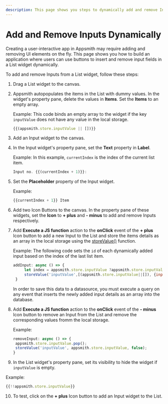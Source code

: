 ```yaml
---
description: This page shows you steps to dynamically add and remove Inputs from a List.
---
```


# Add and Remove Inputs Dynamically
Creating a user-interactive app in Appsmith may require adding and removing UI elements on the fly. This page shows you how to build an application where users can use buttons to insert and remove input fields in a List widget dynamically.

To add and remove Inputs from a List widget, follow these steps:
1. Drag a List widget to the canvas.
2. Appsmith autopopulates the items in the List with dummy values. In the widget's property pane, delete the values in **Items**. Set the **Items** to an empty array.

   Example:
   This code binds an empty array to the widget if the key `inputValue` does not have any value in the local storage.
   ```jsx
   {{(appsmith.store.inputValue || [])}}
   ```
3. Add an Input widget to the canvas. 
4. In the Input widget's property pane, set the **Text** property in **Label**.

   Example:
   In this example, `currentIndex` is the index of the current list item.

   ```jsx
   Input no. {{(currentIndex + 1)}}:
   ```
5. Set the **Placeholder** property of the Input widget.
   
   Example:
   ```jsx
   {{currentIndex + 1}} Item 
   ```
6. Add two Icon Buttons to the canvas. In the property pane of these widgets, set the **Icon** to **+ plus** and **- minus** to add and remove Inputs respectively.
7. Add **Execute a JS function** action to the **onClick** event of the **+ plus** Icon button to add a new Input to the List and store the items details as an array in the local storage using the [storeValue()](/reference/appsmith-framework/widget-actions/store-value) function.

   Example:
   The following code sets the `id` of each dynamically added input based on the index of the last list item.
   ```jsx
   addInput: async () => {
		let index = appsmith.store.inputValue ?appsmith.store.inputValue.length: 0;
		storeValue('inputValue',[(appsmith.store.inputValue||[]), {input:"", id: index}],false);
	}
   ```
   In order to save this data to a datasource, you must execute a query on any event that inserts the newly added input details as an array into the database.
8. Add **Execute a JS function** action to the **onClick** event of the **- minus** Icon button to remove an Input from the List and remove the corresponding values fromm the local storage.

   Example:
   ```jsx
   removeInput: async () => {
    appsmith.store.inputValue.pop();
    storeValue('inputValue', appsmith.store.inputValue, false);
   }
   ```
9.  In the List widget's property pane, set its visibility to hide the widget if `inputValue` is empty.
   
   Example:
   ```jsx
   {{!!appsmith.store.inputValue}}
   ```
10. To test, click on the **+ plus** Icon button to add an Input widget to the List.
